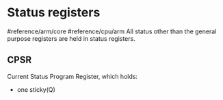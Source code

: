 # Status registers
#reference/arm/core
#reference/cpu/arm
All status other than the general purpose registers are held in status registers.
## CPSR
Current Status Program Register, which holds:
- one sticky(Q)

